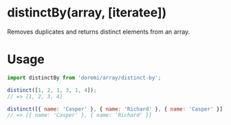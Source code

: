 # distinctBy(array, [iteratee])

Removes duplicates and returns distinct elements from an array.

# Usage

```js
import distinctBy from 'doremi/array/distinct-by';

distinct([1, 2, 1, 3, 1, 4]);
// => [1, 2, 3, 4]

distinct([{ name: 'Casper' }, { name: 'Richard' }, { name: 'Casper' }], i => i.name);
// => [{ name: 'Casper' }, { name: 'Richard' }]
```

